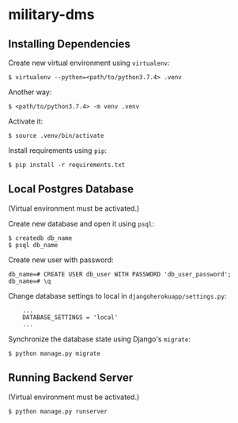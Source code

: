 # military-dms


## Installing Dependencies
Create new virtual environment using `virtualenv`:
```
$ virtualenv --python=<path/to/python3.7.4> .venv
```

Another way:
```
$ <path/to/python3.7.4> -m venv .venv
```

Activate it:
```
$ source .venv/bin/activate
```

Install requirements using `pip`:
```
$ pip install -r requirements.txt
```


## Local Postgres Database
(Virtual environment must be activated.)

Create new database and open it using `psql`:

```
$ createdb db_name
$ psql db_name
```

Create new user with password:
```
db_name=# CREATE USER db_user WITH PASSWORD 'db_user_password';
db_name=# \q
```

Change database settings to local in `djangoherokuapp/settings.py`:
```
    ...
    DATABASE_SETTINGS = 'local'
    ...
```

Synchronize the database state using Django's `migrate`:
```
$ python manage.py migrate
```


## Running Backend Server
(Virtual environment must be activated.)

```
$ python manage.py runserver
```
